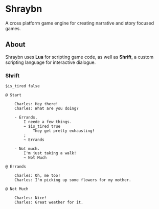 # Shraybn

A cross platform game engine for creating narrative and story focused games.

## About

Shraybn uses **Lua** for scripting game code, as well as **Shrift**, a custom scripting language for interactive dialogue.

### Shrift

```
$is_tired false

@ Start

    Charles: Hey there!
    Charles: What are you doing?

    - Errands.
        I neede a few things.
        = $is_tired true
            They get pretty exhausting!
        ;
        ~ Errands

    - Not much.
        I'm just taking a walk!
        ~ Not Much

@ Errands

    Charles: Oh, me too!
    Charles: I'm picking up some flowers for my mother.

@ Not Much

    Charles: Nice!
    Charles: Great weather for it.
```
